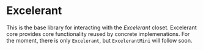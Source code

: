 # Excelerant

This is the base library for interacting with the _Excelerant_ closet.
Excelerant core provides core functionality reused by concrete implemenations.
For the moment, there is only `Excelerant`, but `ExcelerantMini` will follow soon.
